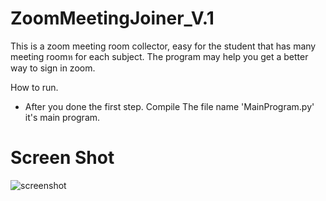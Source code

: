 # ZoomMeetingJoiner_V.1
This is a zoom meeting room collector, easy for the student that has many meeting roomห for each subject. The program may help you get a better way to sign in zoom.

How to run.
- After you done the first step. Compile The file name 'MainProgram.py' it's main program.

# Screen Shot

![screenshot](https://user-images.githubusercontent.com/77887797/127494633-e343cece-13b4-4866-8cd4-7953585b4a97.gif)
